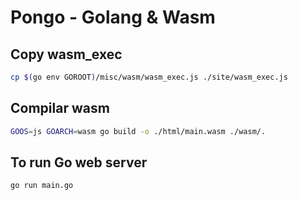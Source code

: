 # Pongo - Golang & Wasm

## Copy wasm_exec

```bash
cp $(go env GOROOT)/misc/wasm/wasm_exec.js ./site/wasm_exec.js
```

## Compilar wasm

```bash
GOOS=js GOARCH=wasm go build -o ./html/main.wasm ./wasm/.
```

## To run Go web server

```bash
go run main.go
```
